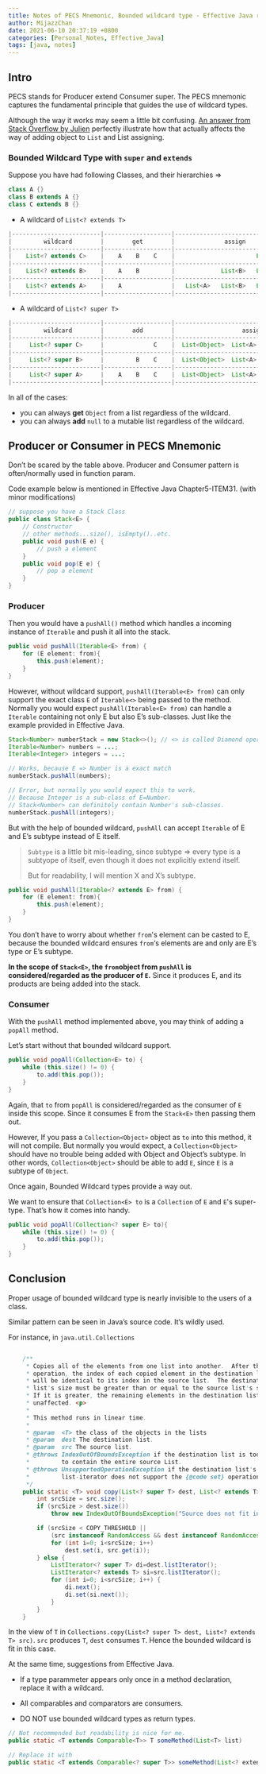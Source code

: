 ```yaml
---
title: Notes of PECS Mnemonic, Bounded wildcard type - Effective Java reading notes 
author: MijazzChan
date: 2021-06-10 20:37:19 +0800
categories: [Personal_Notes, Effective_Java]
tags: [java, notes]
---
```


## Intro

PECS stands for Producer extend Consumer super. The PECS mnemonic captures the fundamental principle that guides the use of wildcard types.

Although the way it works may seem a little bit confusing. [An answer from Stack Overflow by Julien](https://stackoverflow.com/questions/4343202/difference-between-super-t-and-extends-t-in-java) perfectly illustrate how that actually affects the way of adding object to `List` and List assigning.

### Bounded Wildcard Type with `super` and `extends`

Suppose you have had following Classes, and their hierarchies => 

```java
class A {}
class B extends A {}
class C extends B {}
```

+ A wildcard of `List<? extends T>` 

```java
|-------------------------|-------------------|---------------------------------|
|         wildcard        |        get        |              assign             |
|-------------------------|-------------------|---------------------------------|
|    List<? extends C>    |    A    B    C    |                       List<C>   |
|-------------------------|-------------------|---------------------------------|
|    List<? extends B>    |    A    B         |             List<B>   List<C>   |
|-------------------------|-------------------|---------------------------------|
|    List<? extends A>    |    A              |   List<A>   List<B>   List<C>   |
|-------------------------|-------------------|---------------------------------|
```

+ A wildcard of `List<? super T>`

```java
|-------------------------|-------------------|-------------------------------------------|
|         wildcard        |        add        |                   assign                  |
|-------------------------|-------------------|-------------------------------------------|
|     List<? super C>     |              C    |  List<Object>  List<A>  List<B>  List<C>  |
|-------------------------|-------------------|-------------------------------------------|
|     List<? super B>     |         B    C    |  List<Object>  List<A>  List<B>           |
|-------------------------|-------------------|-------------------------------------------|
|     List<? super A>     |    A    B    C    |  List<Object>  List<A>                    |
|-------------------------|-------------------|-------------------------------------------|
```

In all of the cases:

- you can always **get** `Object` from a list regardless of the wildcard.
- you can always **add** `null` to a mutable list regardless of the wildcard.

## Producer or Consumer in PECS Mnemonic

Don’t be scared by the table above. Producer and Consumer pattern is often/normally used in function param.

Code example below is mentioned in Effective Java Chapter5-ITEM31. (with minor modifications)

```java
// suppose you have a Stack Class
public class Stack<E> {
    // Constructor
    // other methods...size(), isEmpty()..etc.
    public void push(E e) {
        // push a element
    }
    public void pop(E e) {
        // pop a element
    }
}
```

### Producer

Then you would have a `pushAll()` method which handles a incoming instance of `Iterable` and push it all into the stack. 

```java
public void pushAll(Iterable<E> from) {
    for (E element: from){
        this.push(element);
    }
}
```

However, without wildcard support, `pushAll(Iterable<E> from)` can only support the exact class `E` of `Iterable<>` being passed to the method. Normally you would expect `pushAll(Iterable<E> from)` can handle a `Iterable` containing not only E but also E’s sub-classes. Just like the example provided in Effective Java.

```java
Stack<Number> numberStack = new Stack<>(); // <> is called Diamond operator.
Iterable<Number> numbers = ...;
Iterable<Integer> integers = ...;

// Works, because E => Number is a exact match
numberStack.pushAll(numbers);

// Error, but normally you would expect this to work.
// Because Integer is a sub-class of E=Number.
// Stack<Number> can definitely contain Number's sub-classes.
numberStack.pushAll(integers);
```

But with the help of bounded wildcard, `pushAll` can accept `Iterable` of E and E’s subtype instead of E itself.

> `Subtype` is a little bit mis-leading, since subtype => every type is a subtyope of itself, even though it does not explicitly extend itself. 
>
> But for readability, I will mention X and X’s subtype.

```java
public void pushAll(Iterable<? extends E> from) {
    for (E element: from){
        this.push(element);
    }
}
```

You don’t have to worry about whether `from`'s element can be casted to E, because the bounded wildcard ensures `from`‘s elements are and only are E’s type or E’s subtype.

**In the scope of `Stack<E>`, the `from`object from `pushAll` is considered/regarded as the producer of `E`.** Since it produces E, and its products are being added into the stack.

 ### Consumer

With the `pushAll` method implemented above, you may think of adding a `popAll` method.

Let’s start without that bounded wildcard support.

```java
public void popAll(Collection<E> to) {
    while (this.size() != 0) {
        to.add(this.pop());
    }
}
```

Again, that `to` from `popAll` is considered/regarded as the consumer of `E` inside this scope. Since it consumes E from the `Stack<E>` then passing them out.

However, If you pass a `Collection<Object>` object as `to` into this method, it will not compile. But normally you would expect, a `Collection<Object>` should have no trouble being added with Object and Object’s subtype. In other words, `Collection<Object>` should be able to add `E`, since `E` is a subtype of `Object`.

Once again, Bounded Wildcard types provide a way out.

We want to ensure that `Collection<E> to` is a `Collection` of `E` and `E`'s super-type. That’s how it comes into handy.

```java
public void popAll(Collection<? super E> to){
    while (this.size() != 0) {
        to.add(this.pop());
    }
}
```

## Conclusion

Proper usage of bounded wildcard type is nearly invisible to the users of a class.

Similar pattern can be seen in Java’s source code. It’s wildly used.

For instance, in `java.util.Collections`

```java

    /**
     * Copies all of the elements from one list into another.  After the
     * operation, the index of each copied element in the destination list
     * will be identical to its index in the source list.  The destination
     * list's size must be greater than or equal to the source list's size.
     * If it is greater, the remaining elements in the destination list are
     * unaffected. <p>
     *
     * This method runs in linear time.
     *
     * @param  <T> the class of the objects in the lists
     * @param  dest The destination list.
     * @param  src The source list.
     * @throws IndexOutOfBoundsException if the destination list is too small
     *         to contain the entire source List.
     * @throws UnsupportedOperationException if the destination list's
     *         list-iterator does not support the {@code set} operation.
     */
    public static <T> void copy(List<? super T> dest, List<? extends T> src) {
        int srcSize = src.size();
        if (srcSize > dest.size())
            throw new IndexOutOfBoundsException("Source does not fit in dest");

        if (srcSize < COPY_THRESHOLD ||
            (src instanceof RandomAccess && dest instanceof RandomAccess)) {
            for (int i=0; i<srcSize; i++)
                dest.set(i, src.get(i));
        } else {
            ListIterator<? super T> di=dest.listIterator();
            ListIterator<? extends T> si=src.listIterator();
            for (int i=0; i<srcSize; i++) {
                di.next();
                di.set(si.next());
            }
        }
    }

```

In the view of `T` in `Collections.copy(List<? super T> dest, List<? extends T> src)`. `src` produces `T`, `dest` consumes `T`. Hence the bounded wildcard is fit in this case.

At the same time, suggestions from Effective Java.

+  If a type parammeter appears only once in a method declaration, replace it with a wildcard.

+ All comparables and comparators are consumers.

+ DO NOT use bounded wildcard types as return types.

```java
// Not recommended but readability is nice for me.  
public static <T extends Comparable<T>> T someMethod(List<T> list)

// Replace it with
public static <T extends Comparable<? super T>> someMethod(List<? extend T> list)
```

